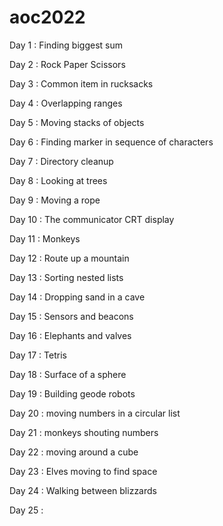 # aoc2022

Day 1 : Finding biggest sum

Day 2 : Rock Paper Scissors

Day 3 : Common item in rucksacks

Day 4 : Overlapping ranges

Day 5 : Moving stacks of objects

Day 6 : Finding marker in sequence of characters

Day 7 : Directory cleanup

Day 8 : Looking at trees

Day 9 : Moving a rope

Day 10 : The communicator CRT display

Day 11 : Monkeys

Day 12 : Route up a mountain

Day 13 : Sorting nested lists

Day 14 : Dropping sand in a cave

Day 15 : Sensors and beacons

Day 16 : Elephants and valves

Day 17 : Tetris

Day 18 : Surface of a sphere

Day 19 : Building geode robots

Day 20 : moving numbers in a circular list

Day 21 : monkeys shouting numbers

Day 22 : moving around a cube

Day 23 : Elves moving to find space

Day 24 : Walking between blizzards

Day 25 : 




